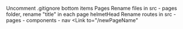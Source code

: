 Uncomment .gitignore bottom items
          Pages
Rename files in src - pages folder, rename "title" in each page helmetHead
Rename routes in src - pages - components - nav <Link to="/newPageName" 

